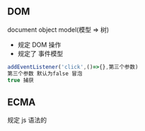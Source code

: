 ## DOM
document object model(模型 => 树)
- 规定 DOM 操作
- 规定了 事件模型
```js
addEventListener('click',()=>{},第三个参数)
第三个参数 默认为false 冒泡
true 捕获
```
## ECMA
规定 js 语法的